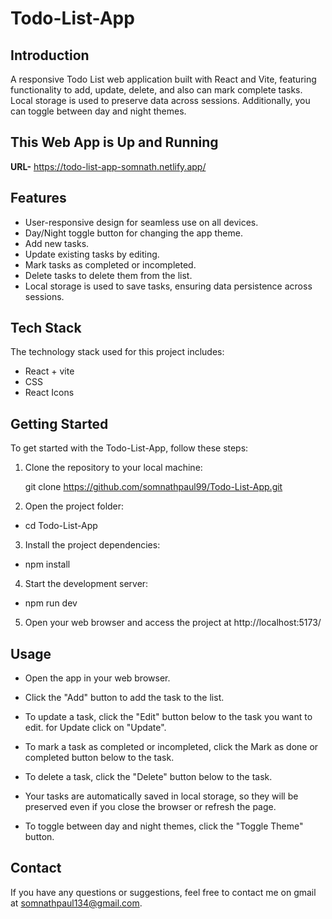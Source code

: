 # Todo-List-App

## Introduction

A responsive Todo List web application built with React and Vite, featuring functionality to add, update, delete, and also can mark complete tasks. Local storage is used to preserve data across sessions. Additionally, you can toggle between day and night themes.

## This Web App is Up and Running

**URL-** https://todo-list-app-somnath.netlify.app/

## Features

- User-responsive design for seamless use on all devices.
- Day/Night toggle button for changing the app theme.
- Add new tasks.
- Update existing tasks by editing.
- Mark tasks as completed or incompleted.
- Delete tasks to delete them from the list.
- Local storage is used to save tasks, ensuring data persistence across sessions.

## Tech Stack

The technology stack used for this project includes:

- React + vite
- CSS
- React Icons

## Getting Started

To get started with the Todo-List-App, follow these steps:

1. Clone the repository to your local machine:

   git clone https://github.com/somnathpaul99/Todo-List-App.git

2. Open the project folder:

- cd Todo-List-App

3. Install the project dependencies:

- npm install

4. Start the development server:

- npm run dev

5. Open your web browser and access the project at http://localhost:5173/

## Usage

- Open the app in your web browser.

- Click the "Add" button to add the task to the list.

- To update a task, click the "Edit" button below to the task you want to edit. for Update click on "Update".

- To mark a task as completed or incompleted, click the Mark as done or completed button below to the task.

- To delete a task, click the "Delete" button below to the task.

- Your tasks are automatically saved in local storage, so they will be preserved even if you close the browser or refresh the page.

- To toggle between day and night themes, click the "Toggle Theme" button.

## Contact

If you have any questions or suggestions, feel free to contact me on gmail at somnathpaul134@gmail.com.
